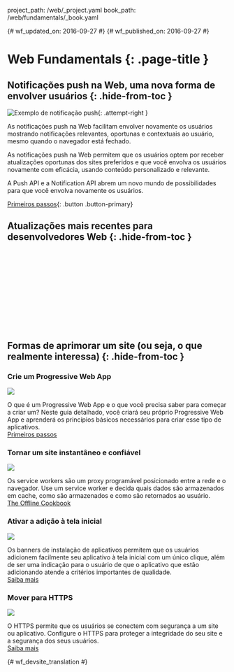 project_path: /web/_project.yaml
book_path: /web/fundamentals/_book.yaml

{# wf_updated_on: 2016-09-27 #}
{# wf_published_on: 2016-09-27 #}

<style>
nav.devsite-page-nav, .devsite-rating-container, .page-title {display:none;}
</style>

# Web Fundamentals {: .page-title }

## Notificações push na Web, uma nova forma de envolver usuários {: .hide-from-toc  }

![Exemplo de notificação push](/web/images/common/push-notification-16x9.png){: .attempt-right }

As notificações push na Web facilitam envolver novamente os usuários
mostrando notificações relevantes, oportunas e contextuais ao usuário, 
mesmo quando o navegador está fechado.

As notificações push na Web permitem que os usuários optem por receber atualizações oportunas dos
sites preferidos e que você envolva os usuários novamente com eficácia, usando conteúdo
personalizado e relevante.

A Push API e a Notification API abrem um novo mundo de
possibilidades para que você envolva novamente os usuários.

[Primeiros passos](engage-and-retain/push-notifications/){: .button .button-primary}

## Atualizações mais recentes para desenvolvedores Web {: .hide-from-toc }

<div class="video-wrapper">
  <iframe class="devsite-embedded-youtube-video" data-video-id="YEbtvKPvTYE"
          data-autohide="1" data-showinfo="0" frameborder="0" allowfullscreen>
  </iframe>
</div>

<div class="feed hfeed" data-limit="2">
  <a href="https://google-developers.appspot.com/web/updates/rss.xml"></a>
  <article class="hentry">
    <a class="link"><header></header></a>
    <article class="entry-content" data-truncate="50w"></article>
    <div>
      <a class="link"><time class="updated published"></time></a>
    </div>
  </article>
</div>

<div class="clearfix"></div>

## Formas de aprimorar um site (ou seja, o que realmente interessa) {: .hide-from-toc }

<div class="attempt-left">
  <h3 class="hide-from-toc">Crie um Progressive Web App</h3>
  <img src="/web/fundamentals/images/ic_important_devices_black_48dp.png" class="devsite-landing-row-item-image">
  <p>
    O que é um Progressive Web App e o que você precisa saber para
    começar a criar um? Neste guia detalhado, você criará seu
    próprio Progressive Web App e aprenderá os princípios básicos necessários para criar esse tipo de
    aplicativos.<br>
    <a href="/web/fundamentals/getting-started/codelabs/your-first-pwapp/">Primeiros passos</a>
  </p>
</div>
<div class="attempt-right">
  <h3 class="hide-from-toc">Tornar um site instantâneo e confiável</h3>
  <img src="/web/fundamentals/images/ic_thumb_up_black_48dp.png" class="devsite-landing-row-item-image">
  <p>
    Os service workers são um proxy programável posicionado entre a rede
    e o navegador. Use um service worker e decida quais dados são armazenados
    em cache, como são armazenados e como são retornados ao usuário.<br>
    <a href="/web/fundamentals/instant-and-offline/offline-cookbook/">The Offline Cookbook</a>
  </p>
</div>
<div class="clearfix"></div>
<div class="attempt-left">
  <h3 class="hide-from-toc">Ativar a adição à tela inicial</h3>
  <img src="/web/fundamentals/images/ic_home_black_48dp.png" class="devsite-landing-row-item-image">
  <p>
    Os banners de instalação de aplicativos permitem que os usuários adicionem facilmente seu aplicativo à
    tela inicial com um único clique, além de ser uma indicação para o usuário de que
    o aplicativo que estão adicionando atende a critérios importantes de qualidade.<br>
    <a href="/web/fundamentals/engage-and-retain/app-install-banners/">Saiba mais</a>
  </p>
</div>
<div class="attempt-right">
  <h3 class="hide-from-toc">Mover para HTTPS</h3>
  <img src="/web/fundamentals/images/ic_https_black_48dp.png" class="devsite-landing-row-item-image">
  <p>
    O HTTPS permite que os usuários se conectem com segurança a um site ou aplicativo. Configure o
    HTTPS para proteger a integridade do seu site e a segurança dos
    seus usuários.<br>
    <a href="/web/fundamentals/security/encrypt-in-transit/why-https">Saiba mais</a>
  </p>
</div>


{# wf_devsite_translation #}
